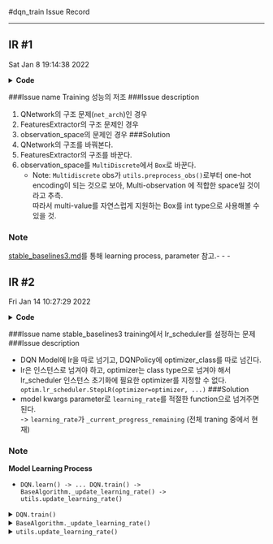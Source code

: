 #dqn_train Issue Record
- - -
## IR #1
Sat Jan  8 19:14:38 2022
<details>
<summary> <strong>Code</strong></summary>

```python
from stable_baselines3 import DQN
from stable_baselines3.dqn.policies import MlpPolicy
from stable_baselines3.common.env_checker import check_env
from stable_baselines3.common.evaluation import evaluate_policy

from Sample.Cube.cube_env import CubeEnv
from Sample.Cube.cube_feature_extractor import CubeFeatureExtractor


env = CubeEnv(3)
check_env(env)
policy_kwargs = {'features_extractor_class': CubeFeatureExtractor,
                 'features_extractor_kwargs':
                     {'features_dim': 32*6}
                 }
model = DQN(MlpPolicy, env, verbose=1, policy_kwargs={'features_extractor_class': CubeFeatureExtractor})

# mean_reward, std_reward = evaluate_policy(model, env, n_eval_episodes=1)
# print(f"mean_reward:{mean_reward:.2f} +/- {std_reward:.2f}")

model.learn(10)
```

</details>

###Issue name
Training 성능의 저조
###Issue description
1. QNetwork의 구조 문제(`net_arch`)인 경우
2. FeaturesExtractor의 구조 문제인 경우
3. observation_space의 문제인 경우
###Solution
1. QNetwork의 구조를 바꿔본다.
2. FeaturesExtractor의 구조를 바꾼다.
3. observation_space를 `MultiDiscrete`에서 `Box`로 바꾼다.
    - Note: 
      `Multidiscrete` obs가 `utils.preprocess_obs()`로부터 one-hot encoding이 되는 것으로 보아, 
       Multi-observation 에 적합한 space일 것이라고 추측.  
       따라서 multi-value를 자연스럽게 지원하는 Box를 int type으로 사용해볼 수 있을 것.
    
### Note
[stable_baselines3.md](Sample/Cube/baselines3.md)를 통해 learning process, parameter 참고.- - -
## IR #2
Fri Jan 14 10:27:29 2022
<details>
<summary> <strong>Code</strong> </summary>

```python
from stable_baselines3 import DQN
from stable_baselines3.dqn.policies import MlpPolicy
from stable_baselines3.common.env_checker import check_env

from Sample.Cube.cube_env import CubeEnv
from Sample.Cube.cube_feature_extractor import CubeFeatureExtractor


env = CubeEnv(3)
check_env(env)

dqn_kwargs = {'policy': MlpPolicy,
              'env': env,
              'learning_rate': 1e-4,
              'buffer_size': 1e6,
              'learning_starts': 5e4,
              'batch_size': 32,
              'tau': 1.0,
              'gamma': 0.99,
              'train_freq': 4,
              'gradient_steps': 1,
              'replay_buffer_class': None,
              'replay_buffer_kwargs': None,
              'optimize_memory_usage': False,
              'target_update_interval': 1e4,
              'exploration_fraction': 0.1,
              'exploration_initial_eps': 1.0,
              'exploration_final_eps': 0.01,
              'max_grad_norm': 10.0,
              'tensorboard_log': None,
              'create_eval_env': False,
              'policy_kwargs': None,
              'verbose': 0,
              'seed': None,
              'device': 'auto',
              '_init_setup_model': True}

policy_kwargs = {
    'features_extractor_class': CubeFeatureExtractor,
    'features_extractor_kwargs': {'features_dim': 32*6},
    'net_arch': [256, 256, 192, 64],
}

import torch.optim as optim

dqn_kwargs['tau'] = 0.99
dqn_kwargs['gradient_steps'] = -1
dqn_kwargs['verbose'] = 1
dqn_kwargs['learning_rate'] = optim.lr_scheduler.LambdaLR() # ????

model = DQN(MlpPolicy, env, verbose=1, policy_kwargs={'features_extractor_class': policy_kwargs})
model.learn(10)

```

</details>

###Issue name
stable_baselines3 training에서 lr_scheduler를 설정하는 문제
###Issue description
- DQN Model에 lr을 따로 넘기고, DQNPolicy에 optimizer_class를 따로 넘긴다.
- lr은 인스턴스로 넘겨야 하고, optimizer는 class type으로 넘겨야 해서 lr_scheduler 인스턴스 초기화에 필요한 optimizer를 지정할 수 없다.  
    `optim.lr_scheduler.StepLR(optimizer=optimizer, ...)`
###Solution
- model kwargs parameter로 `learning_rate`를 적절한 function으로 넘겨주면 된다.  
  -> `learning_rate`가 `_current_progress_remaining` (전체 traning 중에서 현재) 

### Note
**Model Learning Process**
  - `DQN.learn() -> ... DQN.train() -> BaseAlgorithm._update_learning_rate() -> utils.update_learning_rate()`
  
  
<details>
<summary>
  <code>DQN.train()</code>
</summary>

```python
def train(self, gradient_steps: int, batch_size: int = 100) -> None:
    self.policy.set_training_mode(True)
    self._update_learning_rate(self.policy.optimizer) # <- !!!
    ...
```
</details>

<details>
<summary>
  <code>BaseAlgorithm._update_learning_rate()</code>
</summary>

```python
from stable_baselines3.common.base_class import *

def _update_learning_rate(self, optimizers: Union[List[th.optim.Optimizer], th.optim.Optimizer]) -> None:
    """
    Update the optimizers learning rate using the current learning rate schedule
    and the current progress remaining (from 1 to 0).
    :param optimizers:
        An optimizer or a list of optimizers.
    """
    # Log 기록
    self.logger.record("train/learning_rate", self.lr_schedule(self._current_progress_remaining))
    
    if not isinstance(optimizers, list):    # optimizers가 list가 아니면 list로 만듦
        optimizers = [optimizers]
    for optimizer in optimizers:    # optimizers:list 에 있는 모든 optimizer에 대해 lr update
        update_learning_rate(optimizer, self.lr_schedule(self._current_progress_remaining))
```
</details>

<details>
<summary>
  <code>utils.update_learning_rate()</code>
</summary>

```python
import torch as th

def update_learning_rate(optimizer: th.optim.Optimizer, learning_rate: float) -> None:

    # optimizer의 모든 parameters 에 대해 lr을 learning_rate로 세팅
    for param_group in optimizer.param_groups:  
        param_group["lr"] = learning_rate
```
</details>